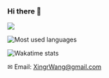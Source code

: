 ### Hi there 👋

<!--
**XingruiWang/XingruiWang** is a ✨ _special_ ✨ repository because its `README.md` (this file) appears on your GitHub profile.

Here are some ideas to get you started:

- 🔭 I’m currently working on ...
- 🌱 I’m currently learning ...
- 👯 I’m looking to collaborate on ...
- 🤔 I’m looking for help with ...
- 💬 Ask me about ...
- 📫 How to reach me: ...
- 😄 Pronouns: ...
- ⚡ Fun fact: ...
-->

![](https://github-readme-stats.vercel.app/api?username=XingruiWang&show_icons=true&count_private=true&theme=calm&card_width=3)

![Most used languages](https://github-readme-stats.vercel.app/api/top-langs/?username=XingruiWang&hide=Jupyter%20Notebook&langs_count=5&layout=compact&theme=calm&card_width=8)

![Wakatime stats](https://github-readme-stats.vercel.app/api/wakatime?username=xingruiwang&theme=calm&card_width=3)

✉ Email: XingrWang@gmail.com

